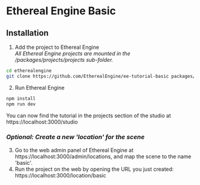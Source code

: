 # Ethereal Engine Basic

## Installation
1) Add the project to Ethereal Engine  
   _All Ethereal Engine projects are mounted in the /packages/projects/projects sub-folder._
```bash
cd etherealengine
git clone https://github.com/EtherealEngine/ee-tutorial-basic packages/projects/projects/ee-tutorial-basic
```

2) Run Ethereal Engine
```bash
npm install
npm run dev
```
You can now find the tutorial in the projects section of the studio at https://localhost:3000/studio


### _Optional: Create a new 'location' for the scene_

3) Go to the web admin panel of Ethereal Engine at https://localhost:3000/admin/locations, and map the scene to the name 'basic'.  
4) Run the project on the web by opening the URL you just created: https://localhost:3000/location/basic  
